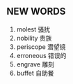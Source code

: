 ## NEW WORDS

1. molest 骚扰
2. nobility 贵族
3. periscope 潜望镜
4. erroneous 错误的
5. engrave 雕刻
6. buffet 自助餐

